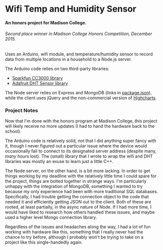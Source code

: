 # Wifi Temp and Humidity Sensor
#### An honors project for Madison College.
###### Second place winner in Madison College Honors Competition, December 2015.

Uses an Arduino, wifi module, and temperature/humidity sensor to record data from multiple locations in a household to a Node.js server.

The Arduino code relies on two third-party libraries:

- [Sparkfun CC3000 library](https://github.com/sparkfun/SFE_CC3000_Library)
- [Adafruit DHT Sensor library](https://github.com/adafruit/DHT-sensor-library)

The Node server relies on Express and MongoDB (links in [package.json](server/package.json)), while the client uses jQuery and the non-commercial version of [Highcharts](http://highcharts.com).

### Project Notes

Now that I'm done with the honors program at Madison College, this project will likely receive no more updates (I had to hand the hardware back to the school).

The Arduino code is relatively solid, not that I did anything super fancy with it, though I never figured out a particular issue where the device would occasionally fail to connect to its designated server address (despite many, _many_ hours lost). The (small) library that I wrote to wrap the wifi and DHT libraries was mostly an exuse to learn just a little C++.

The Node server, on the other hand, is a bit more lacking. In order to get things working by my deadline with the relatively little time I could spare for the project, things are bolted together in strange ways. I'm particularly unhappy with the integration of MongoDB, something I wanted to try because my only experience had been with more traditional SQL databases. Specifically, I had trouble getting the connection object to the code that needed it and efficiently getting JSON out to the client. Both of these are rooted, at least partially, in the async nature of Node. If I had more time, I would have liked to research how others handled these issues, and maybe used a higher level Mongo connection library.

Regardless of the issues and headaches along the way, I had a lot of fun working with hardware like this, something that I really never had the chance to try before, although I probably won't be trying to take on a project like this single-handedly again.
